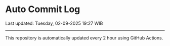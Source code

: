 # Auto Commit Log

Last updated: Tuesday, 02-09-2025 19:27 WIB

---

This repository is automatically updated every 2 hour using GitHub Actions.
